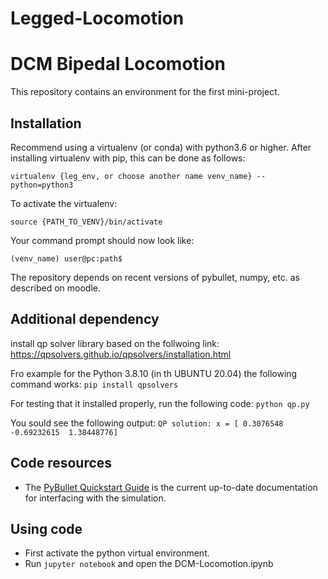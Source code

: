# Legged-Locomotion


# DCM Bipedal Locomotion
This repository contains an environment for the first mini-project.

## Installation

Recommend using a virtualenv (or conda) with python3.6 or higher. After installing virtualenv with pip, this can be done as follows:

`virtualenv {leg_env, or choose another name venv_name} --python=python3`

To activate the virtualenv: 

`source {PATH_TO_VENV}/bin/activate` 

Your command prompt should now look like: 

`(venv_name) user@pc:path$`

The repository depends on recent versions of pybullet, numpy, etc. as described on moodle. 


## Additional dependency
install qp solver library based on the follwoing link:
https://qpsolvers.github.io/qpsolvers/installation.html

Fro example for the Python 3.8.10 (in th UBUNTU 20.04) the following command works:
`pip install qpsolvers`

For testing that it installed properly, run the following code:
`python qp.py`

You sould see the following output:
`QP solution: x = [ 0.3076548  -0.69232615  1.38448776]`

## Code resources
- The [PyBullet Quickstart Guide](https://docs.google.com/document/d/10sXEhzFRSnvFcl3XxNGhnD4N2SedqwdAvK3dsihxVUA/edit#heading=h.2ye70wns7io3) is the current up-to-date documentation for interfacing with the simulation. 
 

## Using code
- First activate the python virtual environment.
- Run `jupyter notebook` and open the DCM-Locomotion.ipynb
